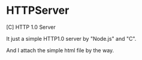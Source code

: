 # HTTPServer
[C] HTTP 1.0 Server

It just a simple HTTP1.0 server by "Node.js" and "C".

And I attach the simple html file by the way.
